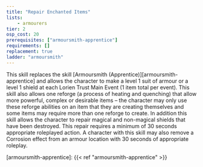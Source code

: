 ```yaml
---
title: "Repair Enchanted Items"
lists:
    - armourers
tier: 2
osp_cost: 20
prerequisites: ["armoursmith-apprentice"]
requirements: []
replacement: true
ladder: "armoursmith"
---
```

This skill replaces the skill [Armoursmith (Apprentice)][armoursmith-apprentice] and allows the character to make a level 1 suit of armour or a level 1 shield at each Lorien Trust Main Event (1 item total per event). This skill also allows one reforge (a process of heating and quenching) that allow more powerful, complex or desirable items – the character may only use these reforge abilities on an item that they are creating themselves and some items may require more than one reforge to create. In addition this skill allows the character to repair magical and non-magical shields that have been destroyed. This repair requires a minimum of 30 seconds appropriate roleplayed action. A character with this skill may also remove a Corrosion effect from an armour location with 30 seconds of appropriate roleplay.

[armoursmith-apprentice]: {{< ref "armoursmith-apprentice" >}}